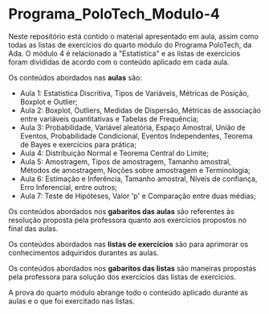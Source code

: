 # Programa_PoloTech_Modulo-4

Neste repositório está contido o material apresentado em aula, assim como todas as listas de exercícios do quarto módulo do Programa PoloTech, da Ada. O módulo 4 é relacionado a "Estatística" e as listas de exercícios foram divididas de acordo com o conteúdo aplicado em cada aula.

Os conteúdos abordados nas **aulas** são:

- Aula 1: Estatística Discritiva, Tipos de Variáveis, Métricas de Posição, Boxplot e Outlier;
- Aula 2: Boxplot, Outliers, Medidas de Dispersão, Métricas de associação entre variáveis quantitativas e Tabelas de Frequência;
- Aula 3: Probabilidade, Variável aleatória, Espaço Amostral, União de Eventos, Probabilidade Condicional, Eventos Independentes, Teorema de Bayes e exercícios para prática;
- Aula 4: Distribuição Normal e Teorema Central do Limite;
- Aula 5: Amostragem, Tipos de amostragem, Tamanho amostral, Métodos de amostragem, Noções sobre amostragem e Terminologia;
- Aula 6: Estimação e Inferência, Tamanho amostral, Níveis de confiança, Erro Inferencial, entre outros;
- Aula 7: Teste de Hipóteses, Valor 'p' e Comparação entre duas médias;

Os conteúdos abordados nos **gabaritos das aulas** são referentes às resolução proposta pela professora quanto aos exercícios propostos no final das aulas.

Os conteúdos abordados nas **listas de exercícios** são para aprimorar os conhecimentos adquiridos durantes as aulas.

Os conteúdos abordados nos **gabaritos das listas** são maneiras propostas pela professora para solução dos exercícios das listas de exercícios.

A prova do quarto módulo abrange todo o conteúdo aplicado durante as aulas e o que foi exercitado nas listas.
